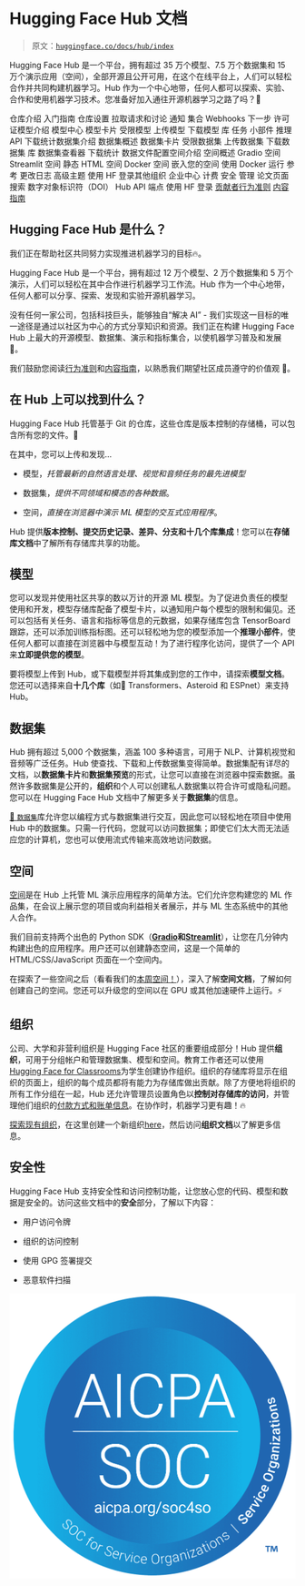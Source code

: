 # Hugging Face Hub 文档

> 原文：[`huggingface.co/docs/hub/index`](https://huggingface.co/docs/hub/index)

Hugging Face Hub 是一个平台，拥有超过 35 万个模型、7.5 万个数据集和 15 万个演示应用（空间），全部开源且公开可用，在这个在线平台上，人们可以轻松合作并共同构建机器学习。Hub 作为一个中心地带，任何人都可以探索、实验、合作和使用机器学习技术。您准备好加入通往开源机器学习之路了吗？🤗

仓库介绍 入门指南 仓库设置 拉取请求和讨论 通知 集合 Webhooks 下一步 许可证模型介绍 模型中心 模型卡片 受限模型 上传模型 下载模型 库 任务 小部件 推理 API 下载统计数据集介绍 数据集概述 数据集卡片 受限数据集 上传数据集 下载数据集 库 数据集查看器 下载统计 数据文件配置空间介绍 空间概述 Gradio 空间 Streamlit 空间 静态 HTML 空间 Docker 空间 嵌入您的空间 使用 Docker 运行 参考 更改日志 高级主题 使用 HF 登录其他组织 企业中心 计费 安全 管理 论文页面 搜索 数字对象标识符（DOI） Hub API 端点 使用 HF 登录 [贡献者行为准则](https://huggingface.co/code-of-conduct) [内容指南](https://huggingface.co/content-guidelines)

## Hugging Face Hub 是什么？

我们正在帮助社区共同努力实现推进机器学习的目标🔥。

Hugging Face Hub 是一个平台，拥有超过 12 万个模型、2 万个数据集和 5 万个演示，人们可以轻松在其中合作进行机器学习工作流。Hub 作为一个中心地带，任何人都可以分享、探索、发现和实验开源机器学习。

没有任何一家公司，包括科技巨头，能够独自“解决 AI” - 我们实现这一目标的唯一途径是通过以社区为中心的方式分享知识和资源。我们正在构建 Hugging Face Hub 上最大的开源模型、数据集、演示和指标集合，以使机器学习普及和发展 🚀。

我们鼓励您阅读[行为准则](https://huggingface.co/code-of-conduct)和[内容指南](https://huggingface.co/content-guidelines)，以熟悉我们期望社区成员遵守的价值观 🤗。

## 在 Hub 上可以找到什么？

Hugging Face Hub 托管基于 Git 的仓库，这些仓库是版本控制的存储桶，可以包含所有您的文件。💾

在其中，您可以上传和发现…

+   模型，*托管最新的自然语言处理、视觉和音频任务的最先进模型*

+   数据集，*提供不同领域和模态的各种数据*。

+   空间，*直接在浏览器中演示 ML 模型的交互式应用程序*。

Hub 提供**版本控制、提交历史记录、差异、分支和十几个库集成**！您可以在**存储库文档**中了解所有存储库共享的功能。

## 模型

您可以发现并使用社区共享的数以万计的开源 ML 模型。为了促进负责任的模型使用和开发，模型存储库配备了模型卡片，以通知用户每个模型的限制和偏见。还可以包括有关任务、语言和指标等信息的元数据，如果存储库包含 TensorBoard 跟踪，还可以添加训练指标图。还可以轻松地为您的模型添加一个**推理小部件**，使任何人都可以直接在浏览器中与模型互动！为了进行程序化访问，提供了一个 API 来**立即提供您的模型**。

要将模型上传到 Hub，或下载模型并将其集成到您的工作中，请探索**模型文档**。您还可以选择来自**十几个库**（如🤗 Transformers、Asteroid 和 ESPnet）来支持 Hub。

## 数据集

Hub 拥有超过 5,000 个数据集，涵盖 100 多种语言，可用于 NLP、计算机视觉和音频等广泛任务。Hub 使查找、下载和上传数据集变得简单。数据集配有详尽的文档，以**数据集卡片**和**数据集预览**的形式，让您可以直接在浏览器中探索数据。虽然许多数据集是公开的，**组织**和个人可以创建私人数据集以符合许可或隐私问题。您可以在 Hugging Face Hub 文档中了解更多关于**数据集**的信息。

[🤗 `数据集`](https://huggingface.co/docs/datasets/index)库允许您以编程方式与数据集进行交互，因此您可以轻松地在项目中使用 Hub 中的数据集。只需一行代码，您就可以访问数据集；即使它们太大而无法适应您的计算机，您也可以使用流式传输来高效地访问数据。

## 空间

[空间](https://huggingface.co/spaces)是在 Hub 上托管 ML 演示应用程序的简单方法。它们允许您构建您的 ML 作品集，在会议上展示您的项目或向利益相关者展示，并与 ML 生态系统中的其他人合作。

我们目前支持两个出色的 Python SDK（**[Gradio](https://gradio.app/)**和**[Streamlit](https://streamlit.io/)**），让您在几分钟内构建出色的应用程序。用户还可以创建静态空间，这是一个简单的 HTML/CSS/JavaScript 页面在一个空间内。

在探索了一些空间之后（看看我们的[本周空间！](https://huggingface.co/spaces)），深入了解**空间文档**，了解如何创建自己的空间。您还可以升级您的空间以在 GPU 或其他加速硬件上运行。⚡️

## 组织

公司、大学和非营利组织是 Hugging Face 社区的重要组成部分！Hub 提供**组织**，可用于分组帐户和管理数据集、模型和空间。教育工作者还可以使用[Hugging Face for Classrooms](https://huggingface.co/classrooms)为学生创建协作组织。组织的存储库将显示在组织的页面上，组织的每个成员都将有能力为存储库做出贡献。除了方便地将组织的所有工作分组在一起，Hub 还允许管理员设置角色以**控制对存储库的访问**，并管理他们组织的[付款方式和账单信息](https://huggingface.co/pricing)。在协作时，机器学习更有趣！🔥

[探索现有组织](https://huggingface.co/organizations)，在这里创建一个新组织[here](https://huggingface.co/organizations/new)，然后访问**组织文档**以了解更多信息。

## 安全性

Hugging Face Hub 支持安全性和访问控制功能，让您放心您的代码、模型和数据是安全的。访问这些文档中的**安全**部分，了解以下内容：

+   用户访问令牌

+   组织的访问控制

+   使用 GPG 签署提交

+   恶意软件扫描

![](img/5ff53729a41500fde15477ec3f4b596c.png)

